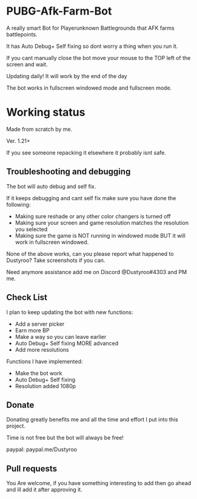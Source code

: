 # PUBG-Afk-Farm-Bot

A really smart Bot for Playerunknown Battlegrounds that AFK farms battlepoints.

It has Auto Debug+ Self fixing so dont worry a thing when you run it.

If you cant manually close the bot move your mouse to the TOP left of the screen and wait.

Updating daily! It will work by the end of the day

The bot works in fullscreen windowed mode and fullscreen mode.

# Working status

Made from scratch by me.

Ver. 1.21+

If you see someone repacking it elsewhere it probably isnt safe.

## Troubleshooting and debugging 

The bot will auto debug and self fix.

If it keeps debugging and cant self fix make sure you have done the following:

* Making sure reshade or any other color changers is turned off
* Making sure your screen and game resolution matches the resolution you selected
* Making sure the game is NOT running in windowed mode BUT it will work in fullscreen windowed.

None of the above works, can you please report what happened to Dustyroo? Take screenshots if you can.

Need anymore assistance add me on Discord @Dustyroo#4303 and PM me.

## Check List

I plan to keep updating the bot with new functions:
* Add a server picker
* Earn more BP
* Make a way so you can leave earlier
* Auto Debug+ Self fixing MORE advanced
* Add more resolutions

Functions I have implemented:
* Make the bot work
* Auto Debug+ Self fixing
* Resolution added 1080p
## Donate

Donating greatly benefits me and all the time and effort I put into this project.

Time is not free but the bot will always be free!

paypal: paypal.me/Dustyroo

## Pull requests

You Are welcome, if you have something interesting to add then go ahead and ill add it after approving it.
